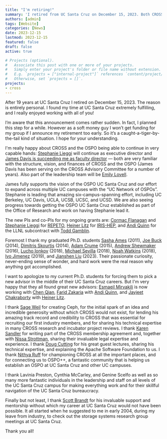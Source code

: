 ```yaml
---
title: "I'm retiring!"
summary: 'I retired from UC Santa Cruz on December 15, 2023. Both CROSS and the OSPO UC Santa Cruz continue under the leadership of James Davis, Stephanie Lieggi, and Emily Lovell.'
authors: [admin]
tags: [Website]
categories: [News]
date: 2023-12-15
lastmod: 2023-12-15
featured: false
draft: false
active: true

# Projects (optional).
#   Associate this post with one or more of your projects.
#   Simply enter your project's folder or file name without extension.
#   E.g. `projects = ["internal-project"]` references `content/project/deep-learning/index.md`.
#   Otherwise, set `projects = []`.
projects: 
- cross
---
```


After 19 years at UC Santa Cruz I retired on December 15, 2023. The reason is entirely personal. I found my time at UC Santa Cruz extremely fulfilling, and I really enjoyed working with all of you!

I’m aware that this announcement comes rather sudden. In fact, I planned this step for a while. However as a soft money guy I won’t get funding for my group if I announce my retirement too early. So it’s a caught-a-tiger-by-the-tail kind of situation. I hope for your understanding.

I'm really happy about CROSS and the OSPO being able to continue in very capable hands: [Stephanie Lieggi](https://ucsc-ospo.github.io/author/stephanie-lieggi/) will continue as executive director and [James Davis is succeeding me as faculty director](https://news.ucsc.edu/2024/02/davis-cross-director.html) — both are very familiar with the structure, vision, and finances of CROSS and the OSPO (James Davis has been serving on the CROSS Advisory Committee for a number of years). Also part of the leadership team will be [Emily Lovell](https://ucsc-ospo.github.io/author/emily-lovell/). 

James fully supports the vision of the OSPO UC Santa Cruz and our effort to expand across multiple UC campuses with the “UC Network of OSPOs”. Stephanie is leading that amazing six-campus-spanning effort, including UC Berkeley, UC Davis, UCLA, UCSB, UCSC, and UCSD. We are also seeing progress towards getting the OSPO UC Santa Cruz established as part of the Office of Research and work on having Stephanie lead it. 

The new PIs and co-PIs for my ongoing grants are: [Cormac Flanagan](https://users.soe.ucsc.edu/~cormac/) and [Stephanie Lieggi](https://ucsc-ospo.github.io/author/stephanie-lieggi/) for [REPETO](https://repeto.cs.uchicago.edu/), [Heiner Litz](https://www.linkedin.com/in/heiner-litz-3a332713/) for [IRIS-HEP](https://iris-hep.org/), and [Andi Quinn](https://arquinn.github.io/) for the LLNL subcontract with [Todd Gamblin](https://www.linkedin.com/in/tgamblin/). 

Foremost I thank my graduated Ph.D. students [Sasha Ames](http://www.linkedin.com/in/sashaames) (2011), [Joe Buck](http://www.linkedin.com/pub/joe-buck/3/70a/97a) (2014), [Dimitris Skourtis](http://www.linkedin.com/in/skourtis) (2014), [Adam Crume](http://www.linkedin.com/pub/adam-crume/48/7b3/330) (2015), [Andrew Shewmaker](http://www.linkedin.com/in/ashewmaker) (2016), [Lucho Ionkov](http://www.linkedin.com/pub/latchesar-ionkov/2/b9b/768) (2018), [Michael Sevilla](http://www.linkedin.com/in/michaelandrewsevilla) (2018), [Noah Watkins](http://www.linkedin.com/in/noahwatkins) (2018), [Ivo Jimenez](http://www.linkedin.com/in/ivotron) (2019), and [Jianshen Liu](https://www.linkedin.com/in/jianshenliu/) (2023). Their passionate curiosity, never-ending sense of wonder, and hard work were the real reason why anything got accomplished. 

I want to apologize to my current Ph.D. students for forcing them to pick a new advisor in the middle of their UC Santa Cruz careers. But I'm very happy that they all found great new advisors: [Esmaeil Mirvakili](https://www.linkedin.com/in/esmaeilmirvakili/) is now working with [Chen Qian](https://www.linkedin.com/in/chen-qian-7b59b521/), [Farid Zakaria](https://www.linkedin.com/in/fmzakari/) with [Andi Quinn](https://arquinn.github.io/), and [Jayjeet Chakraborty](https://www.linkedin.com/in/jayjeet-chakraborty-077579162/) with [Heiner Litz](https://www.linkedin.com/in/heiner-litz-3a332713/).

I thank [Sage Weil](https://www.linkedin.com/in/sageweil/) for creating Ceph, for the initial spark of an idea and incredible generosity without which CROSS would not exist, for lending his amazing track record and credibility to CROSS that was essential for recruiting our first industry members, and for sharing his technical expertise in many CROSS research and incubator project reviews. I thank [Karen Sandler](https://www.linkedin.com/in/karensandler/) for writing part of the CROSS membership agreement and, together with [Nissa Strottman](https://www.linkedin.com/in/nissastrottman/), sharing their invaluable legal expertise and experience. I thank [Doug Cutting](https://www.linkedin.com/in/cutting/) for his great guest lectures, sharing his technical expertise, and explaining the Apache Software Foundation to us. I thank [Nithya Ruff](https://www.linkedin.com/in/nithyaruff/) for championing CROSS at all the important places, and for connecting us to OSPO++, a fantastic community that is helping us establish an OSPO at UC Santa Cruz and other UC campuses.

I thank Lavinia Preston, Cynthia McCarley, and Genine Scelfo as well as so many more fantastic individuals in the leadership and staff on all levels of the UC Santa Cruz campus for making everything work and for their skillful navigation of the UC Santa Cruz bureaucracy.

Finally but not least, I thank [Scott Brandt](https://www.linkedin.com/in/scott-brandt-074177/) for his invaluable support and mentorship without which my career at UC Santa Cruz would not have been possible. It all started when he suggested to me in early 2004, during my leave from industry, to check out the storage systems research group meetings at UC Santa Cruz.

Thank you all!

